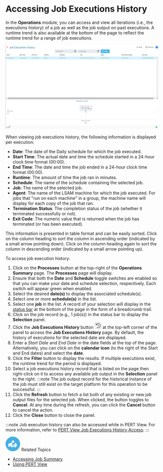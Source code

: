 # Accessing Job Executions History

In the **Operations** module, you can access and view all iterations (i.e., the executions history) of a job as well as the job output on past executions. A runtime trend is also available at the bottom of the page to reflect the runtime trend for a range of job executions.

![Job Executions History in Solution Manager](../../../Resources/Images/SM/Job-Executions-History.png "Job Executions History in Solution Manager")

When viewing job executions history, the following information is displayed per execution:

- **Date**: The date of the Daily schedule for which the job executed.
- **Start Time**: The actual date and time the schedule started in a 24-hour clock time format (00:00).
- **End Time**: The date and time the job ended in a 24-hour clock time format (00:00).
- **Runtime**: The amount of time the job ran in minutes.
- **Schedule**: The name of the schedule containing the selected job.
- **Job**: The name of the selected job.
- **Agent**: The name of the LSAM machine for which the job executed. For jobs that "run on each machine" in a group, the machine name will display for each copy of the job that ran.
- **Termination Status**: The completion status of the job (whether it terminated successfully or not).
- **Exit Code**: The numeric value that is returned when the job has terminated (or has been executed).

This information is presented in table format and can be easily sorted. Click on the column heading to sort the column in ascending order (indicated by a small arrow pointing down). Click on the column heading again to sort the column in descending order (indicated by a small arrow pointing up).

To access job execution history:

1. Click on the **Processes** button at the top-right of the **Operations Summary** page. The **Processes** page will display.
2. Ensure that both the **Date** and **Schedule** toggle switches are enabled so that you can make your date and schedule selection, respectively. Each switch will appear green when enabled.
3. Select the desired **date(s)** to display the associated schedule(s).
4. Select one or more **schedule(s)** in the list.
5. Select one **job** in the list. A record of your selection will display in the [status bar](SM-UI-Layout.md#Status) at the bottom of the page in the form of a breadcrumb trail.
6. Click on the job record (e.g., 1 job(s)) in the status bar to display the **Selection** panel.
7. Click the **Job Executions History** button ![Job Executions History Button](../../../Resources/Images/SM/Job-Executions-History-Button.png "Job Executions History Button") at the top-left corner of the panel to access the **Job Executions History** page. By default, the history of executions for the selected date are displayed.
8. Enter a *Start Date* and *End Date* in the date fields at the top of the page. Alternatively, you can click on the **calendar icon** (to the right of the Start and End dates) and select the **date**.
9. Click the **Filter** button to display the results. If multiple executions exist, the runtime trend for the period is displayed.
10. Select a job executions history record that is listed on the page then right-click on it to access any available job output in the **Selection** panel to the right.
    :::note
    The job output record for the historical instance of the job must still exist on the target platform for this operation to be successful.
    :::
11. Click the **Refresh** button to fetch a list both of any existing or new job output files for the selected job. When clicked, the button toggles to **Cancel**. At any time during the refresh, you can click the **Cancel** button to cancel the action.
12. Click the **Close** button to close the panel.

:::note
Job execution history can also be accessed while in PERT View. For more information, refer to [PERT View Job Executions History Access](Using-PERT-View.md#PERT11).
:::

![White "person reading" icon on blue circular background](../../../Resources/Images/moreinfo-icon(48x48).png "More Info icon") Related Topics

- [Accessing Job Summary](Accessing-Job-Summary.md)
- [Using PERT View](Using-PERT-View.md)
